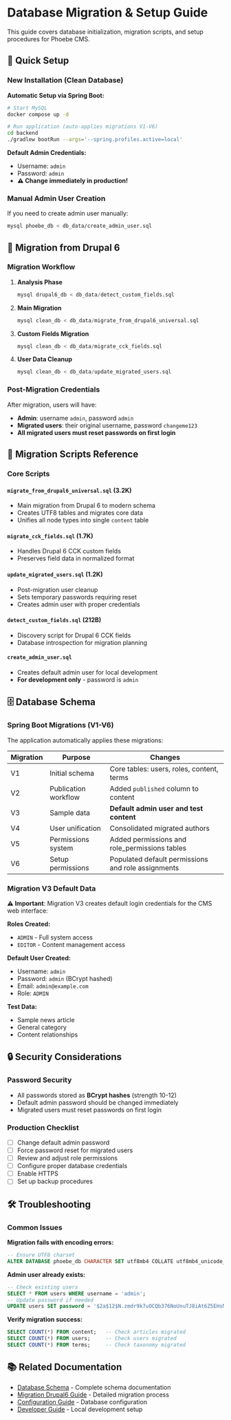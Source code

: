 # Database Migration & Setup Guide

This guide covers database initialization, migration scripts, and setup procedures for Phoebe CMS.

## 🚀 Quick Setup

### New Installation (Clean Database)

**Automatic Setup via Spring Boot:**
```bash
# Start MySQL
docker compose up -d

# Run application (auto-applies migrations V1-V6)
cd backend
./gradlew bootRun --args='--spring.profiles.active=local'
```

**Default Admin Credentials:**
- Username: `admin`
- Password: `admin`
- **⚠️ Change immediately in production!**

### Manual Admin User Creation

If you need to create admin user manually:

```bash
mysql phoebe_db < db_data/create_admin_user.sql
```

## 🔄 Migration from Drupal 6

### Migration Workflow

1. **Analysis Phase**
   ```sql
   mysql drupal6_db < db_data/detect_custom_fields.sql
   ```

2. **Main Migration**
   ```sql
   mysql clean_db < db_data/migrate_from_drupal6_universal.sql
   ```

3. **Custom Fields Migration**
   ```sql
   mysql clean_db < db_data/migrate_cck_fields.sql
   ```

4. **User Data Cleanup**
   ```sql
   mysql clean_db < db_data/update_migrated_users.sql
   ```

### Post-Migration Credentials

After migration, users will have:
- **Admin**: username `admin`, password `admin`
- **Migrated users**: their original username, password `changeme123`
- **All migrated users must reset passwords on first login**

## 📁 Migration Scripts Reference

### Core Scripts

#### `migrate_from_drupal6_universal.sql` (3.2K)
- Main migration from Drupal 6 to modern schema
- Creates UTF8 tables and migrates core data
- Unifies all node types into single `content` table

#### `migrate_cck_fields.sql` (1.7K)
- Handles Drupal 6 CCK custom fields
- Preserves field data in normalized format

#### `update_migrated_users.sql` (1.2K)
- Post-migration user cleanup
- Sets temporary passwords requiring reset
- Creates admin user with proper credentials

#### `detect_custom_fields.sql` (212B)
- Discovery script for Drupal 6 CCK fields
- Database introspection for migration planning

#### `create_admin_user.sql`
- Creates default admin user for local development
- **For development only** - password is `admin`

## 🗄️ Database Schema

### Spring Boot Migrations (V1-V6)

The application automatically applies these migrations:

| Migration | Purpose | Changes |
|-----------|---------|---------|
| V1 | Initial schema | Core tables: users, roles, content, terms |
| V2 | Publication workflow | Added `published` column to content |
| V3 | Sample data | **Default admin user and test content** |
| V4 | User unification | Consolidated migrated authors |
| V5 | Permissions system | Added permissions and role_permissions tables |
| V6 | Setup permissions | Populated default permissions and role assignments |

### Migration V3 Default Data

**⚠️ Important**: Migration V3 creates default login credentials for the CMS web interface:

**Roles Created:**
- `ADMIN` - Full system access
- `EDITOR` - Content management access

**Default User Created:**
- Username: `admin`
- Password: `admin` (BCrypt hashed)
- Email: `admin@example.com`
- Role: `ADMIN`

**Test Data:**
- Sample news article
- General category
- Content relationships

## 🔒 Security Considerations

### Password Security
- All passwords stored as **BCrypt hashes** (strength 10-12)
- Default admin password should be changed immediately
- Migrated users must reset passwords on first login

### Production Checklist
- [ ] Change default admin password
- [ ] Force password reset for migrated users
- [ ] Review and adjust role permissions
- [ ] Configure proper database credentials
- [ ] Enable HTTPS
- [ ] Set up backup procedures

## 🛠️ Troubleshooting

### Common Issues

**Migration fails with encoding errors:**
```sql
-- Ensure UTF8 charset
ALTER DATABASE phoebe_db CHARACTER SET utf8mb4 COLLATE utf8mb4_unicode_ci;
```

**Admin user already exists:**
```sql
-- Check existing users
SELECT * FROM users WHERE username = 'admin';
-- Update password if needed
UPDATE users SET password = '$2a$12$N.zmdr9k7uOCQb376NoUnuTJ8iAt6Z5EHsM8lE9P8jF4l3q4R4J8C' WHERE username = 'admin';
```

**Verify migration success:**
```sql
SELECT COUNT(*) FROM content;   -- Check articles migrated
SELECT COUNT(*) FROM users;     -- Check users migrated
SELECT COUNT(*) FROM terms;     -- Check taxonomy migrated
```

## 📚 Related Documentation

- [Database Schema](./DATABASE_SCHEMA.md) - Complete schema documentation
- [Migration Drupal6 Guide](./MIGRATION_DRUPAL6.md) - Detailed migration process
- [Configuration Guide](./CONFIG_GUIDE.md) - Database configuration
- [Developer Guide](./DEVELOPER_GUIDE.md) - Local development setup